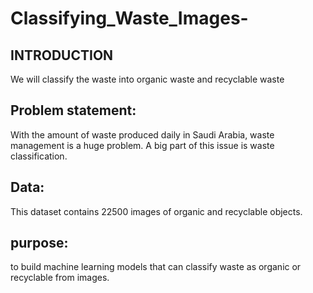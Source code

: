 # Classifying_Waste_Images-

## INTRODUCTION 

We will classify the waste into organic waste and recyclable waste

## Problem statement: 

With the amount of waste produced daily in Saudi Arabia, waste management is a huge problem. A big part of this issue is waste classification.

## Data:

This dataset contains 22500 images of organic and recyclable objects.


## purpose:

to build machine learning models that can classify waste as organic or recyclable from images.




